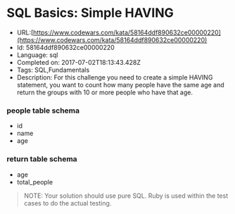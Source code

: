 # SQL Basics: Simple HAVING 

 - URL:[https://www.codewars.com/kata/58164ddf890632ce00000220](https://www.codewars.com/kata/58164ddf890632ce00000220)
 - Id: 58164ddf890632ce00000220
 - Language: sql
 - Completed on: 2017-07-02T18:13:43.428Z
 - Tags: SQL,Fundamentals
 - Description:
For this challenge you need to create a simple HAVING statement, you want to count how many people have the same age and return the groups with 10 or more people who have that age.


### people table schema
- id
- name
- age

### return table schema
- age
- total_people


> NOTE: Your solution should use pure SQL. Ruby is used within the test cases to do the actual testing.
